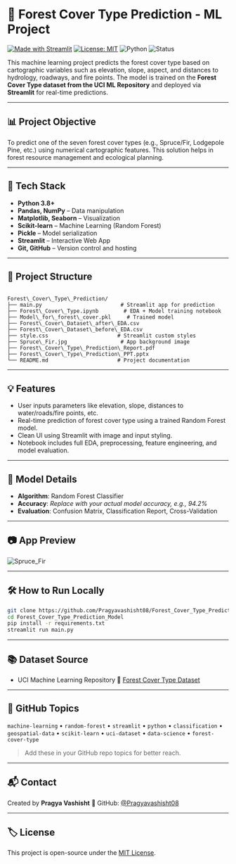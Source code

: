 
# 🌲 Forest Cover Type Prediction - ML Project

[![Made with Streamlit](https://img.shields.io/badge/Made%20with-Streamlit-orange?style=flat-square&logo=streamlit)](https://streamlit.io)
[![License: MIT](https://img.shields.io/badge/License-MIT-blue.svg)](LICENSE)
![Python](https://img.shields.io/badge/Python-3.8+-blue?logo=python)
![Status](https://img.shields.io/badge/Status-Completed-brightgreen)

This machine learning project predicts the forest cover type based on cartographic variables such as elevation, slope, aspect, and distances to hydrology, roadways, and fire points. The model is trained on the **Forest Cover Type dataset from the UCI ML Repository** and deployed via **Streamlit** for real-time predictions.

---

## 📊 Project Objective

To predict one of the seven forest cover types (e.g., Spruce/Fir, Lodgepole Pine, etc.) using numerical cartographic features. This solution helps in forest resource management and ecological planning.

---

## 🚀 Tech Stack

- **Python 3.8+**
- **Pandas, NumPy** – Data manipulation
- **Matplotlib, Seaborn** – Visualization
- **Scikit-learn** – Machine Learning (Random Forest)
- **Pickle** – Model serialization
- **Streamlit** – Interactive Web App
- **Git, GitHub** – Version control and hosting

---

## 📁 Project Structure

```

Forest\_Cover\_Type\_Prediction/
├── main.py                         # Streamlit app for prediction
├── Forest\_Cover\_Type.ipynb        # EDA + Model training notebook
├── Model\_for\_forest\_cover.pkl     # Trained model
├── Forest\_Cover\_Dataset\_after\_EDA.csv
├── Forest\_Cover\_Dataset\_before\_EDA.csv
├── style.css                      # Streamlit custom styles
├── Spruce\_Fir.jpg                 # App background image
├── Forest\_Cover\_Type\_Prediction\_Report.pdf
├── Forest\_Cover\_Type\_Prediction\_PPT.pptx
└── README.md                      # Project documentation

````

---

## 💡 Features

- User inputs parameters like elevation, slope, distances to water/roads/fire points, etc.
- Real-time prediction of forest cover type using a trained Random Forest model.
- Clean UI using Streamlit with image and input styling.
- Notebook includes full EDA, preprocessing, feature engineering, and model evaluation.

---

## 🧠 Model Details

- **Algorithm**: Random Forest Classifier
- **Accuracy**: _Replace with your actual model accuracy, e.g., 94.2%_
- **Evaluation**: Confusion Matrix, Classification Report, Cross-Validation

---

## 📷 App Preview

![Spruce_Fir](Spruce_Fir.jpg)

---

## 🛠️ How to Run Locally

```bash
git clone https://github.com/Pragyavashisht08/Forest_Cover_Type_Prediction_Model.git
cd Forest_Cover_Type_Prediction_Model
pip install -r requirements.txt
streamlit run main.py
````

---

## 📚 Dataset Source

* UCI Machine Learning Repository
  🔗 [Forest Cover Type Dataset](https://archive.ics.uci.edu/ml/datasets/Covertype)

---

## 🧭 GitHub Topics

`machine-learning` • `random-forest` • `streamlit` • `python` • `classification` • `geospatial-data` • `scikit-learn` • `uci-dataset` • `data-science` • `forest-cover-type`

> Add these in your GitHub repo topics for better reach.

---

## 📬 Contact

Created by **Pragya Vashisht**
🔗 GitHub: [@Pragyavashisht08](https://github.com/Pragyavashisht08)


---

## 🏷️ License

This project is open-source under the [MIT License](LICENSE).


